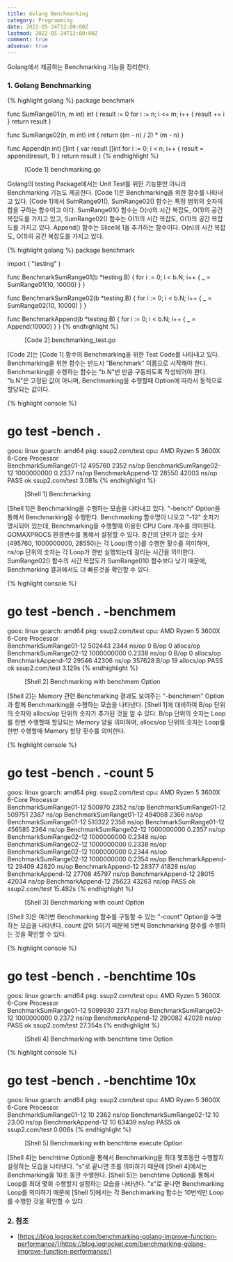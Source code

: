 ```yaml
---
title: Golang Benchmarking
category: Programming
date: 2022-05-24T12:00:00Z
lastmod: 2022-05-24T12:00:00Z
comment: true
adsense: true
---
```


Golang에서 제공하는 Benchmarking 기능을 정리한다.

### 1. Golang Benchmarking

{% highlight golang %}
package benchmark

func SumRange01(n, m int) int {
	result := 0
	for i := n; i <= m; i++ {
		result += i
	}
	return result
}

func SumRange02(n, m int) int {
	return ((m - n) / 2) * (m - n)
}

func Append(n int) []int {
	var result []int
	for i := 0; i < n; i++ {
		result = append(result, 1)
	}
	return result
}
{% endhighlight %}
<figure>
<figcaption class="caption">[Code 1] benchmarking.go</figcaption>
</figure>

Golang의 testing Package에서는 Unit Test를 위한 기능뿐만 아니라 Benchmarking 기능도 제공한다. [Code 1]은 Benchmarking을 위한 함수를 나타내고 있다. [Code 1]에서 SumRange01(), SumRange02() 함수는 특정 범위의 숫자의 합을 구하는 함수이고 이다. SumRange01() 함수는 O(n)의 시간 복잡도, O(1)의 공간 복잡도를 가지고 있고, SumRange02() 함수는 O(1)의 시간 복잡도, O(1)의 공간 복잡도를 가지고 있다. Append() 함수는 Slice에 1을 추가하는 함수이다. O(n)의 시간 복잡도, O(1)의 공간 복잡도를 가지고 있다.

{% highlight golang %}
package benchmark

import (
	"testing"
)

func BenchmarkSumRange01(b *testing.B) {
	for i := 0; i < b.N; i++ {
		_ = SumRange01(10, 10000)
	}
}

func BenchmarkSumRange02(b *testing.B) {
	for i := 0; i < b.N; i++ {
		_ = SumRange02(10, 10000)
	}
}

func BenchmarkAppend(b *testing.B) {
	for i := 0; i < b.N; i++ {
		_ = Append(10000)
	}
}
{% endhighlight %}
<figure>
<figcaption class="caption">[Code 2] benchmarking_test.go</figcaption>
</figure>

[Code 2]는 [Code 1] 함수의 Benchmarking을 위한 Test Code를 나타내고 있다. Benchmarking을 위한 함수는 반드시 "Benchmark" 이름으로 시작해야 한다. Benchmarking을 수행하는 함수는 "b.N"번 만큼 구동되도록 작성되어야 한다. "b.N"은 고정된 값이 아니며, Benchmarking을 수행할때 Option에 따라서 동적으로 할당되는 값이다.

{% highlight console %}
# go test -bench .
goos: linux
goarch: amd64
pkg: ssup2.com/test
cpu: AMD Ryzen 5 3600X 6-Core Processor             
BenchmarkSumRange01-12            495760              2352 ns/op
BenchmarkSumRange02-12          1000000000               0.2337 ns/op
BenchmarkAppend-12                 28550             42003 ns/op
PASS
ok      ssup2.com/test  3.081s
{% endhighlight %}
<figure>
<figcaption class="caption">[Shell 1] Benchmarking</figcaption>
</figure>

[Shell 1]은 Benchmarking을 수행하는 모습을 나타내고 있다. "-bench" Option을 통해서 Benchmarking을 수행한다. Benchmarking 함수명이 나오고 "-12" 숫자가 명시되어 있는데, Benchmarking을 수행할때 이용한 CPU Core 개수를 의미한다. GOMAXPROCS 환경변수를 통해서 설정할 수 있다. 중간의 단위가 없는 숫자(495760, 1000000000, 28550)는 각 Loop(함수)를 수행한 횟수를 의미하며, ns/op 단위의 숫자는 각 Loop가 한번 실행되는데 걸리는 시간을 의미한다. SumRange02() 함수의 시간 복잡도가 SumRange01() 함수보다 낮기 때문에, Benchmarking 결과에서도 더 빠른것을 확인할 수 있다.

{% highlight console %}
# go test -bench . -benchmem
goos: linux
goarch: amd64
pkg: ssup2.com/test
cpu: AMD Ryzen 5 3600X 6-Core Processor             
BenchmarkSumRange01-12            502443              2344 ns/op               0 B/op          0 allocs/op
BenchmarkSumRange02-12          1000000000               0.2338 ns/op          0 B/op          0 allocs/op
BenchmarkAppend-12                 29546             42306 ns/op          357628 B/op         19 allocs/op
PASS
ok      ssup2.com/test  3.129s
{% endhighlight %}
<figure>
<figcaption class="caption">[Shell 2] Benchmarking with benchmem Option</figcaption>
</figure>

[Shell 2]는 Memory 관련 Benchmarking 결과도 보여주는 "-benchmem" Option과 함께 Benchmarking을 수행하는 모습을 나타낸다. [Shell 1]에 대비하여 B/op 단위의 숫자와 allocs/op 단위의 숫자가 추가된 것을 알 수 있다. B/op 단위의 숫자는 Loop를 한번 수행할때 할당되는 Memory 양을 의미하며, allocs/op 단위의 숫자는 Loop를 한번 수행할때 Memory 할당 횟수를 의미한다.

{% highlight console %}
# go test -bench . -count 5 
goos: linux
goarch: amd64
pkg: ssup2.com/test
cpu: AMD Ryzen 5 3600X 6-Core Processor             
BenchmarkSumRange01-12            500970              2352 ns/op
BenchmarkSumRange01-12            509751              2387 ns/op
BenchmarkSumRange01-12            494068              2366 ns/op
BenchmarkSumRange01-12            510322              2358 ns/op
BenchmarkSumRange01-12            456585              2364 ns/op
BenchmarkSumRange02-12          1000000000               0.2357 ns/op
BenchmarkSumRange02-12          1000000000               0.2348 ns/op
BenchmarkSumRange02-12          1000000000               0.2338 ns/op
BenchmarkSumRange02-12          1000000000               0.2344 ns/op
BenchmarkSumRange02-12          1000000000               0.2354 ns/op
BenchmarkAppend-12                 29409             42820 ns/op
BenchmarkAppend-12                 28377             41828 ns/op
BenchmarkAppend-12                 27708             45797 ns/op
BenchmarkAppend-12                 28015             42034 ns/op
BenchmarkAppend-12                 25623             43263 ns/op
PASS
ok      ssup2.com/test  15.482s
{% endhighlight %}
<figure>
<figcaption class="caption">[Shell 3] Benchmarking with count Option</figcaption>
</figure>

[Shell 3]은 여러번 Benchmarking 함수를 구동할 수 있는 "-count" Option을 수행하는 모습을 나타낸다. count 값이 5이기 때문에 5번씩 Benchmarking 함수를 수행하는 것을 확인할 수 있다.

{% highlight console %}
# go test -bench . -benchtime 10s
goos: linux
goarch: amd64
pkg: ssup2.com/test
cpu: AMD Ryzen 5 3600X 6-Core Processor             
BenchmarkSumRange01-12           5099930              2371 ns/op
BenchmarkSumRange02-12          1000000000               0.2372 ns/op
BenchmarkAppend-12                290082             42028 ns/op
PASS
ok      ssup2.com/test  27.354s
{% endhighlight %}
<figure>
<figcaption class="caption">[Shell 4] Benchmarking with benchtime time Option</figcaption>
</figure>

{% highlight console %}
# go test -bench . -benchtime 10x
goos: linux
goarch: amd64
pkg: ssup2.com/test
cpu: AMD Ryzen 5 3600X 6-Core Processor             
BenchmarkSumRange01-12                10              2362 ns/op
BenchmarkSumRange02-12                10                23.00 ns/op
BenchmarkAppend-12                    10             63439 ns/op
PASS
ok      ssup2.com/test  0.006s
{% endhighlight %}
<figure>
<figcaption class="caption">[Shell 5] Benchmarking with benchtime execute Option</figcaption>
</figure>

[Shell 4]는 benchtime Option을 통해서 Benchmarking을 최대 몇초동안 수행할지 설정하는 모습을 나타낸다. "s"로 끝나면 초를 의미하기 때문에 [Shell 4]에서는 Benchmarking을 10초 동안 수행한다. [Shell 5]는 benchtime Option을 통해서 Loop를 최대 몇회 수행할지 설정하는 모습을 나타낸다. "x"로 끝나면 Benchmarking Loop를 의미하기 때문에 [Shell 5]에서는 각 Benchimarking 함수는 10번씩만 Loop를 수행한 것을 확인할 수 있다.

### 2. 참조

* [https://blog.logrocket.com/benchmarking-golang-improve-function-performance/](https://blog.logrocket.com/benchmarking-golang-improve-function-performance/)